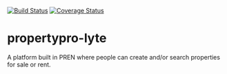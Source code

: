 [![Build Status](https://travis-ci.org/leonardnjura/propertypro-lyte.svg?branch=develop)](https://travis-ci.org/leonardnjura/propertypro-lyte)
[![Coverage Status](https://coveralls.io/repos/github/leonardnjura/propertypro-lyte/badge.svg?branch=develop)](https://coveralls.io/github/leonardnjura/propertypro-lyte?branch=ch-setup-tests-with-mocha-and-chai-167392339)
# propertypro-lyte
A platform built in PREN where people can create and/or search properties for sale or rent.
